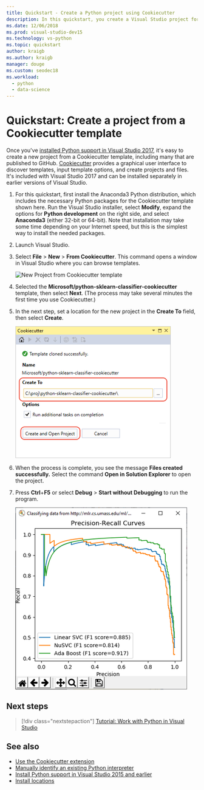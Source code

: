```yaml
---
title: Quickstart - Create a Python project using Cookiecutter
description: In this quickstart, you create a Visual Studio project for Python using a Cookiecutter template.
ms.date: 12/06/2018
ms.prod: visual-studio-dev15
ms.technology: vs-python
ms.topic: quickstart
author: kraigb
ms.author: kraigb
manager: douge
ms.custom: seodec18
ms.workload: 
  - python
  - data-science
---
```


# Quickstart: Create a project from a Cookiecutter template

Once you've [installed Python support in Visual Studio 2017](installing-python-support-in-visual-studio.md), it's easy to create a new project from a Cookiecutter template, including many that are published to GitHub. [Cookiecutter](https://cookiecutter.readthedocs.io/en/latest/) provides a graphical user interface to discover templates, input template options, and create projects and files. It's included with Visual Studio 2017 and can be installed separately in earlier versions of Visual Studio.

1. For this quickstart, first install the Anaconda3 Python distribution, which includes the necessary Python packages for the Cookiecutter template shown here. Run the Visual Studio installer, select **Modify**, expand the options for **Python development** on the right side, and select **Anaconda3** (either 32-bit or 64-bit). Note that installation may take some time depending on your Internet speed, but this is the simplest way to install the needed packages.

1. Launch Visual Studio.

1. Select **File** > **New** > **From Cookiecutter**. This command opens a window in Visual Studio where you can browse templates. 

    ![New Project from Cookiecutter template](media/projects-from-cookiecutter1.png)

1. Selected the **Microsoft/python-sklearn-classifier-cookiecutter** template, then select **Next**. (The process may take several minutes the first time you use Cookiecutter.)

1. In the next step, set a location for the new project in the **Create To** field, then select **Create**.

    ![Second step using Cookiecutter, setting project properties](media/projects-from-cookiecutter2.png)

1. When the process is complete, you see the message **Files created successfully.** Select the command **Open in Solution Explorer** to open the project.

1. Press **Ctrl**+**F5** or select **Debug** > **Start without Debugging** to run the program. 

    ![Output of the python-sklearn-classifier-cookiecutter template project](media/projects-from-cookiecutter4.png)

## Next steps

> [!div class="nextstepaction"]
> [Tutorial: Work with Python in Visual Studio](tutorial-working-with-python-in-visual-studio-step-01-create-project.md)

## See also

- [Use the Cookiecutter extension](using-python-cookiecutter-templates.md)
- [Manually identify an existing Python interpreter](managing-python-environments-in-visual-studio.md#manually-identify-an-existing-environment)
- [Install Python support in Visual Studio 2015 and earlier](installing-python-support-in-visual-studio.md)
- [Install locations](installing-python-support-in-visual-studio.md#install-locations)
